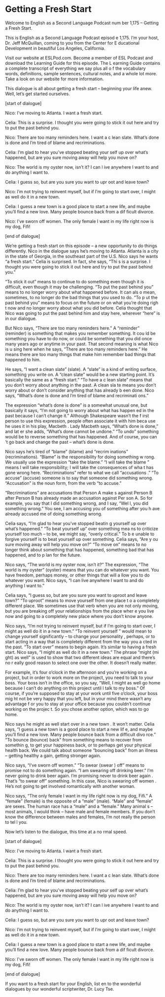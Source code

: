 # Getting a Fresh Start

Welcome to English as a Second Language Podcast num ber 1,175 – Getting a Fresh Start.

This is English as a Second Language Podcast episod e 1,175. I’m your host, Dr. Jeff McQuillan, coming to you from the Center for E ducational Development in beautiful Los Angeles, California.

Visit our website at ESLPod.com. Become a member of  ESL Podcast and download the Learning Guide for this episode. The L earning Guide contains a complete transcript of everything we say plus all o f the vocabulary words, definitions, sample sentences, cultural notes, and a whole lot more. Take a look on our website for more information.

This dialogue is all about getting a fresh start – beginning your life anew. Well, let’s get started ourselves.

[start of dialogue]

Nico: I’ve moving to Atlanta. I want a fresh start.

Celia: This is a surprise. I thought you were going  to stick it out here and try to put the past behind you.

Nico: There are too many reminders here. I want a c lean slate. What’s done is done and I’m tired of blame and recriminations.

Celia: I’m glad to hear you’ve stopped beating your self up over what’s happened, but are you sure moving away will help you move on?

Nico: The world is my oyster now, isn’t it? I can l ive anywhere I want to and do anything I want to.

Celia: I guess so, but are you sure you want to upr oot and leave town?

Nico: I’m not trying to reinvent myself, but if I’m  going to start over, I might as well do it in a new town.

Celia: I guess a new town is a good place to start a new life, and maybe you’ll find a new love. Many people bounce back from a dif ficult divorce.

Nico: I’ve sworn off women. The only female I want in my life right now is my dog, Fifi!

[end of dialogue]

We’re getting a fresh start on this episode – a new  opportunity to do things differently. Nico in the dialogue says he’s moving to Atlanta. Atlanta is a city in the state of Georgia, in the southeast part of the U.S. Nico says he wants “a fresh start.” Celia is surprised. In fact, she says, “Thi s is a surprise. I thought you were going to stick it out here and try to put the past behind you.”

“To stick it out” means to continue to do something  even though it is difficult, even though it may be challenging. “To put the past  behind you” means to no longer worry about what happened before. It can als o mean, sometimes, to no longer do the bad things that you used to do. “To p ut the past behind you” means to focus on the future or on what you’re doing righ t now and no longer worry about what you did before. Celia thought that Nico was going to put the past behind him and stay here, wherever “here” is in our  dialogue.

But Nico says, “There are too many reminders here.”  A “reminder” (reminder) is something that makes you remember something. It cou ld be something you have to do now, or could be something that you did once many years ago or anytime in your past. That second meaning is what Nico is u sing here when he says, “There are too many reminders here.” He means there  are too many things that make him remember bad things that happened to him.

He says, “I want a clean slate” (slate). A “slate” is a kind of writing surface, something you write on. A “clean slate” would be a new starting point. It’s basically the same as a “fresh start.” “To have a c lean slate” means that you don’t worry about anything in the past. A clean sla te means you don’t worry about or don’t consider anything that has already b een done. Nico says, “What’s done is done and I’m tired of blame and recriminati ons.”

The expression “what’s done is done” is a somewhat unusual one, but basically it says, “I’m not going to worry about what has happen ed in the past because I can’t change it.” Although Shakespeare wasn’t the f irst person to use this expression, people often associate it with him beca use he uses it in his play, Macbeth . Lady Macbeth says, “What’s done is done,” and lat er she adds, “What’s done cannot be undone.” “To undo” something  would be to reverse something that has happened. And of course, you can ’t go back and change the past – what’s done is done.

Nico says he’s tired of “blame” (blame) and “recrim inations” (recriminations). “Blame” is the responsibility for doing something w rong. We usually use the expression “take the blame.” “I will take the blame ” means I will take responsibility; I will take the consequences of wha t has gone wrong here. “Recriminations” refer to what we call “accusations .” “To accuse” (accuse) someone is to say that someone did something wrong.  “Accusation” is the noun form, from the verb “to accuse.”

“Recriminations” are accusations that Person A make s against Person B after Person B has already made an accusation against Per son A. So for example, you say that I did something wrong, and I say, “Wel l, you did something wrong.” You see, I am accusing you of something after you h ave already accused me of doing something wrong.

Celia says, “I’m glad to hear you’ve stopped beatin g yourself up over what’s happened.” “To beat yourself up” over something mea ns to criticize yourself too much – to be, we might say, “overly critical.” To b e unable to forgive yourself is to beat yourself up over something. Celia says, “Are y ou sure moving away will help you move on?” “To move on” means to no longer think  about something that has happened, something bad that has happened, and to p lan for the future.

Nico says, “The world is my oyster now, isn’t it?” The expression, “The world is my oyster” (oyster) means that you can do whatever you want. You have freedom, perhaps money, or other things that will a llow you to do whatever you want. Nico says, “I can live anywhere I want to and  do anything I want to.”

Celia says, “I guess so, but are you sure you want to uproot and leave town?” “To uproot” means to move yourself from one place t o a completely different place. We sometimes use that verb when you are not only moving, but you are breaking off your relationships from the place wher e you live now and going to a completely new place where you don’t know anyone.

Nico says, “I’m not trying to reinvent myself, but if I’m going to start over, I might as well do it in a new town.” “To reinvent yourself ” would mean to change yourself significantly – to change your personality , perhaps, or to start acting in a way that is completely different from the way you a cted in the past. “To start over” means to begin again. It’s similar to having a fresh start. Nico says, “I might as well do it in a new town.” The phrase “might (mi ght) as well” is used to show that two different ideas are equal and there’s no r eally good reason to select one over the other. It doesn’t really matter.

For example, it’s four o’clock in the afternoon and  you’re working on a project, but in order to work more on the project, you need to talk to your boss. Your boss isn’t in the office, so you say, “Well, I might as well go home because I can’t do anything on this project until I talk to my boss.” Of course, if you’re supposed to stay at your work until five o’clock, your boss mig ht not be very happy that you left, but in your mind there wasn’t any advantage f or you to stay at your office because you couldn’t continue working on the projec t. So you chose another option, which was to go home.

Nico says he might as well start over in a new town . It won’t matter. Celia says, “I guess a new town is a good place to start a new lif e, and maybe you’ll find a new love. Many people bounce back from a difficult divo rce.” “To bounce (bounce) back” from something means to recover from somethin g, to get your happiness back, or to perhaps get your physical health back. We could talk about someone “bouncing back” from an illness – getting healthy a gain, getting stronger again.

Nico says, “I’ve sworn off women.” “To swear (swear ) off” means to promise not to do something again. “I am swearing off drinking beer.” I’m never going to drink beer again. I’m promising never to drink beer again . That’s “to swear off” something. In this case, Nico is swearing off women . He’s not going to get involved romantically with another woman.

Nico says, “The only female I want in my life right  now is my dog, Fifi.” A “female” (female) is the opposite of a “male” (male). “Male”  and “female” are sexes. The human race has a “male” and a “female.” Many animal s – most animals, I would think – have male and female members. If you don’t know the difference between males and females, I’m not really the person to tel l you.

Now let’s listen to the dialogue, this time at a no rmal speed.

[start of dialogue]

Nico: I’ve moving to Atlanta. I want a fresh start.

Celia: This is a surprise. I thought you were going  to stick it out here and try to put the past behind you.

Nico: There are too many reminders here. I want a c lean slate. What’s done is done and I’m tired of blame and recriminations.

Celia: I’m glad to hear you’ve stopped beating your self up over what’s happened, but are you sure moving away will help you move on?

 Nico: The world is my oyster now, isn’t it? I can l ive anywhere I want to and do anything I want to.

Celia: I guess so, but are you sure you want to upr oot and leave town?

Nico: I’m not trying to reinvent myself, but if I’m  going to start over, I might as well do it in a new town.

Celia: I guess a new town is a good place to start a new life, and maybe you’ll find a new love. Many people bounce back from a dif ficult divorce.

Nico: I’ve sworn off women. The only female I want in my life right now is my dog, Fifi!

[end of dialogue]

If you want to a fresh start for your English, list en to the wonderful dialogues by our wonderful scriptwriter, Dr. Lucy Tse.



